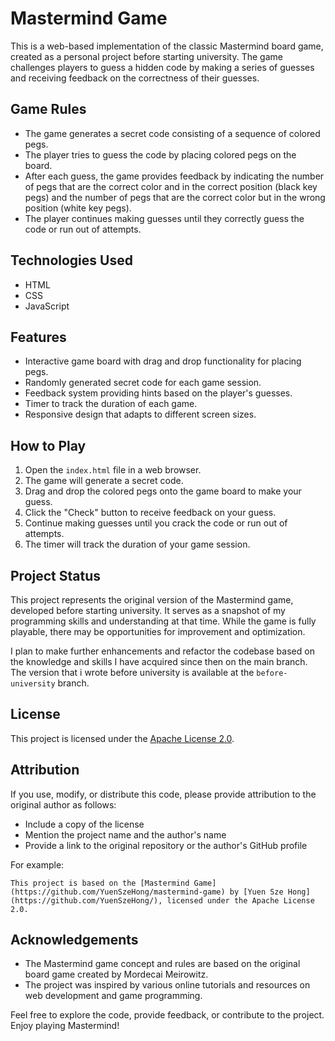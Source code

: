 # Mastermind Game

This is a web-based implementation of the classic Mastermind board game, created as a personal project before starting university. The game challenges players to guess a hidden code by making a series of guesses and receiving feedback on the correctness of their guesses.

## Game Rules

- The game generates a secret code consisting of a sequence of colored pegs.
- The player tries to guess the code by placing colored pegs on the board.
- After each guess, the game provides feedback by indicating the number of pegs that are the correct color and in the correct position (black key pegs) and the number of pegs that are the correct color but in the wrong position (white key pegs).
- The player continues making guesses until they correctly guess the code or run out of attempts.

## Technologies Used

- HTML
- CSS
- JavaScript

## Features

- Interactive game board with drag and drop functionality for placing pegs.
- Randomly generated secret code for each game session.
- Feedback system providing hints based on the player's guesses.
- Timer to track the duration of each game.
- Responsive design that adapts to different screen sizes.

## How to Play

1. Open the `index.html` file in a web browser.
2. The game will generate a secret code.
3. Drag and drop the colored pegs onto the game board to make your guess.
4. Click the "Check" button to receive feedback on your guess.
5. Continue making guesses until you crack the code or run out of attempts.
6. The timer will track the duration of your game session.

## Project Status

This project represents the original version of the Mastermind game, developed before starting university. It serves as a snapshot of my programming skills and understanding at that time. While the game is fully playable, there may be opportunities for improvement and optimization.

I plan to make further enhancements and refactor the codebase based on the knowledge and skills I have acquired since then on  the main branch. The version that i wrote before university is available at the `before-university` branch.

## License

This project is licensed under the [Apache License 2.0](LICENSE).

## Attribution

If you use, modify, or distribute this code, please provide attribution to the original author as follows:

- Include a copy of the license
- Mention the project name and the author's name
- Provide a link to the original repository or the author's GitHub profile

For example:

```text
This project is based on the [Mastermind Game](https://github.com/YuenSzeHong/mastermind-game) by [Yuen Sze Hong](https://github.com/YuenSzeHong/), licensed under the Apache License 2.0.
```

## Acknowledgements

- The Mastermind game concept and rules are based on the original board game created by Mordecai Meirowitz.
- The project was inspired by various online tutorials and resources on web development and game programming.

Feel free to explore the code, provide feedback, or contribute to the project. Enjoy playing Mastermind!

